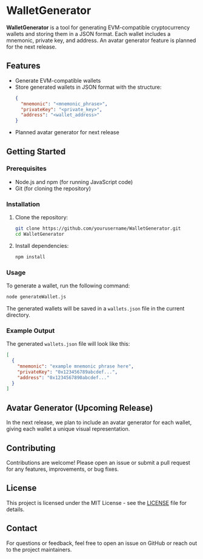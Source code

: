 # WalletGenerator

**WalletGenerator** is a tool for generating EVM-compatible cryptocurrency wallets and storing them in a JSON format. Each wallet includes a mnemonic, private key, and address. An avatar generator feature is planned for the next release.

## Features

- Generate EVM-compatible wallets
- Store generated wallets in JSON format with the structure:
  ```json
  {
    "mnemonic": "<mnemonic_phrase>",
    "privateKey": "<private_key>",
    "address": "<wallet_address>"
  }
  ```
- Planned avatar generator for next release

## Getting Started

### Prerequisites

- Node.js and npm (for running JavaScript code)
- Git (for cloning the repository)

### Installation

1. Clone the repository:
   ```bash
   git clone https://github.com/yourusername/WalletGenerator.git
   cd WalletGenerator
   ```

2. Install dependencies:
   ```bash
   npm install
   ```

### Usage

To generate a wallet, run the following command:

```bash
node generateWallet.js
```

The generated wallets will be saved in a `wallets.json` file in the current directory.

### Example Output

The generated `wallets.json` file will look like this:

```json
[
  {
    "mnemonic": "example mnemonic phrase here",
    "privateKey": "0x123456789abcdef...",
    "address": "0x1234567890abcdef..."
  }
]
```

## Avatar Generator (Upcoming Release)

In the next release, we plan to include an avatar generator for each wallet, giving each wallet a unique visual representation.

## Contributing

Contributions are welcome! Please open an issue or submit a pull request for any features, improvements, or bug fixes.

## License

This project is licensed under the MIT License - see the [LICENSE](LICENSE) file for details.

## Contact

For questions or feedback, feel free to open an issue on GitHub or reach out to the project maintainers.
